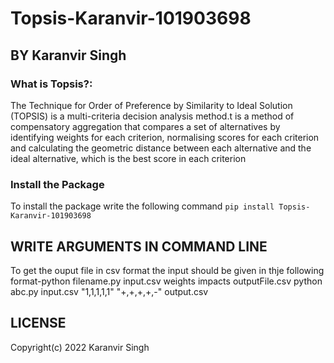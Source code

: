 
# Topsis-Karanvir-101903698
## BY Karanvir Singh


### What is Topsis?:
The Technique for Order of Preference by Similarity to Ideal Solution (TOPSIS) is a multi-criteria decision analysis method.t is a method of compensatory aggregation that compares a set of alternatives by identifying weights for each criterion, normalising scores for each criterion and calculating the geometric distance between each alternative and the ideal alternative, which is the best score in each criterion


### Install the Package
To install the package write the following command
`pip install Topsis-Karanvir-101903698`


## WRITE ARGUMENTS IN COMMAND LINE
To get the ouput file in csv format the input should be given in thje following format-python filename.py input.csv weights impacts outputFile.csv python abc.py input.csv "1,1,1,1,1" "+,+,+,+,-" output.csv

## LICENSE
Copyright(c) 2022 Karanvir Singh

